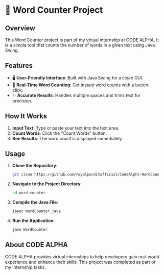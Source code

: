 # 📝 Word Counter Project

## Overview

This Word Counter project is part of my virtual internship at CODE ALPHA. It is a simple tool that counts the number of words in a given text using Java Swing.

## Features

- 🖥️ **User-Friendly Interface**: Built with Java Swing for a clean GUI.
- 🔄 **Real-Time Word Counting**: Get instant word counts with a button click.
- ✨ **Accurate Results**: Handles multiple spaces and trims text for precision.

## How It Works

1. **Input Text**: Type or paste your text into the text area.
2. **Count Words**: Click the "Count Words" button.
3. **See Results**: The word count is displayed immediately.

## Usage

1. **Clone the Repository**:
    ```sh
    git clone https://github.com/royalpanditofficial/CodeAlpha-WordCounter.git
    ```
   
2. **Navigate to the Project Directory**:
    ```sh
    cd word-counter
    ```

3. **Compile the Java File**:
    ```sh
    javac WordCounter.java
    ```

4. **Run the Application**:
    ```sh
    java WordCounter
    ```

## About CODE ALPHA

CODE ALPHA provides virtual internships to help developers gain real-world experience and enhance their skills. This project was completed as part of my internship tasks.
